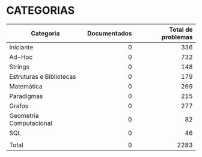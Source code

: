 # CATEGORIAS

| Categoria                | Documentados | Total de problemas |
| ------------------------ | -----------: | -----------------: |
| Iniciante                |            0 |                336 |
| Ad-Hoc                   |            0 |                732 |
| Strings                  |            0 |                148 |
| Estruturas e Bibliotecas |            0 |                179 |
| Matemática               |            0 |                269 |
| Paradigmas               |            0 |                215 |
| Grafos                   |            0 |                277 |
| Geometria Computacional  |            0 |                 82 |
| SQL                      |            0 |                 46 |
|                          |              |                    |
| Total                    |            0 |               2283 |
